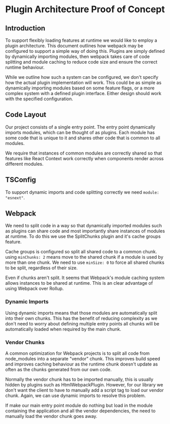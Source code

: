 # Plugin Architecture Proof of Concept

## Introduction

To support flexibly loading features at runtime we would like to employ a plugin architecture. This document outlines how webpack may be configured to support a simple way of doing this. Plugins are simply defined by dynamically importing modules, then webpack takes care of code splitting and module caching to reduce code size and ensure the correct runtime behaviour.

While we outline how such a system can be configured, we don't specify how the actual plugin implementation will work. This could be as simple as dynamically importing modules based on some feature flags, or a more complex system with a defined plugin interface. Either design should work with the specified configuration.

## Code Layout

Our project consists of a single entry point. The entry point dynamically imports modules, which can be thought of as plugins. Each module has some code that is unique to it and shares other code that is common to all modules.

We require that instances of common modules are correctly shared so that features like React Context work correctly when components render across different modules.

## TSConfig

To support dynamic imports and code splitting correctly we need `module: "esnext"`.

## Webpack

We need to split code in a way so that dynamically imported modules such as plugins can share code and most importantly share instances of modules at runtime. To do this we use the SplitChunks plugin and it's cache groups feature.

Cache groups is configured so split all shared code to a common chunk. using `minChunks: 2` means move to the shared chunk if a module is used by more than one chunk. We need to use `minSize: 0` to force all shared chunks to be split, regardless of their size.

Even if chunks aren't split. It seems that Webpack's module caching system allows instances to be shared at runtime. This is an clear advantage of using Webpack over Rollup.

### Dynamic Imports

Using dynamic imports means that those modules are automatically split into their own chunks. This has the benefit of reducing complexity as we don't need to worry about defining multiple entry points all chunks will be automatically loaded when required by the main chunk.

### Vendor Chunks

A common optimization for Webpack projects is to split all code from node_modules into a separate "vendor" chunk. This improves build speed and improves caching behaviour as the runtime chunk doesn't update as often as the chunks generated from our own code.

Normally the vendor chunk has to be imported manually, this is usually hidden by plugins such as HtmlWebpackPlugin. However, for our library we don't want the client to have to manually add a script tag to load our vendor chunk. Again, we can use dynamic imports to resolve this problem.

If make our main entry point module do nothing but load in the module containing the application and all the vendor dependencies, the need to manually load the vendor chunk goes away.
